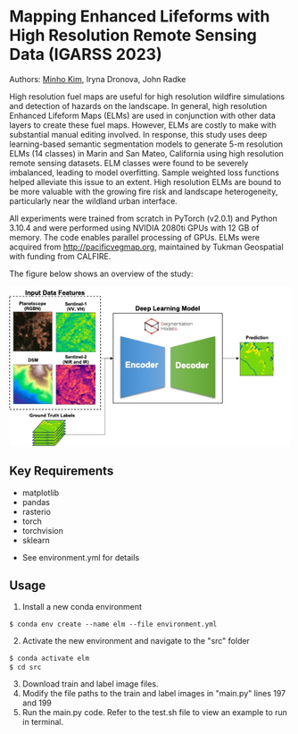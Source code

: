 # Mapping Enhanced Lifeforms with High Resolution Remote Sensing Data (IGARSS 2023)
Authors: [Minho Kim](https://minho.me), Iryna Dronova, John Radke

High resolution fuel maps are useful for high resolution wildfire simulations and detection of hazards on the landscape. In general, high resolution Enhanced Lifeform Maps (ELMs) are used in conjunction with other data layers to create these fuel maps. However, ELMs are costly to make with substantial manual editing involved. In response, this study uses deep learning-based semantic segmentation models to generate 5-m resolution ELMs (14 classes) in Marin and San Mateo, California using high resolution remote sensing datasets. ELM classes were found to be severely imbalanced, leading to model overfitting. Sample weighted loss functions helped alleviate this issue to an extent. High resolution ELMs are bound to be more valuable with the growing fire risk and landscape heterogeneity, particularly near the wildland urban interface.

All experiments were trained from scratch in PyTorch (v2.0.1) and Python 3.10.4 and were performed using NVIDIA 2080ti GPUs with 12 GB of memory. The code enables parallel processing of GPUs. ELMs were acquired from http://pacificvegmap.org, maintained by Tukman Geospatial with funding from CALFIRE.

The figure below shows an overview of the study:

![alt text](./figures/figure4.jpg)

Key Requirements
---------------------
- matplotlib
- pandas
- rasterio
- torch
- torchvision
- sklearn
* See environment.yml for details

Usage
---------------------
1. Install a new conda environment
```
$ conda env create --name elm --file environment.yml
```
2. Activate the new environment and navigate to the "src" folder
```
$ conda activate elm
$ cd src
```
3. Download train and label image files.
4. Modify the file paths to the train and label images in "main.py" lines 197 and 199
5. Run the main.py code. Refer to the test.sh file to view an example to run in terminal.
